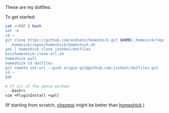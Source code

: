 These are my dotfiles.

To get started:

```bash
cat <<EOF | bash
set -e
cd ~
git clone https://github.com/andsens/homeshick.git $HOME/.homesick/repos/homeshick
. .homesick/repos/homeshick/homeshick.sh
yes | homeshick clone joshkel/dotfiles
bin/homeshick-clone-all.sh
homeshick pull
homeshick cd dotfiles
git remote set-url --push origin git@github.com:joshkel/dotfiles.git
cd ~
EOF

# If all of the above worked:
. .bashrc
vim +PluginInstall +qall
```

(If starting from scratch, [chezmoi](https://www.chezmoi.io/) might be better than [homeshick](https://github.com/andsens/homeshick).)
